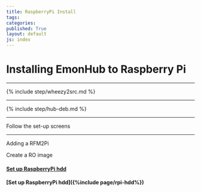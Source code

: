 ```yaml
---
title: RaspberryPi Install
tags: 
categories: 
published: True
layout: default
js: index
---
```


Installing EmonHub to Raspberry Pi
===================================

-----------------------------------



{% include step/wheezy2src.md %}

----

{% include step/hub-deb.md %}

---

Follow the set-up screens

-----------------------------

Adding a RFM2Pi

Create a RO image

#### [Set up RaspberryPi hdd]({{site.page}}install/raspberrypi/hdd)

#### [Set up RaspberryPi hdd]({%include page/rpi-hdd%})





